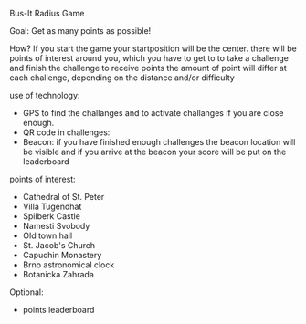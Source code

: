 Bus-It Radius Game

Goal:
Get as many points as possible!

How?
If you start the game your startposition will be the center. 
there will be points of interest around you, which you have to get to to take a challenge and finish the challenge to receive points
the amount of point will differ at each challenge, depending on the distance and/or difficulty

use of technology:
- GPS to find the challanges and to activate challanges if you are close enough.
- QR code in challenges: 
- Beacon: if you have finished enough challenges the beacon location will be visible and if you arrive at the beacon your score will be put on the leaderboard

points of interest:
- Cathedral of St. Peter
- Villa Tugendhat
- Spilberk Castle
- Namesti Svobody
- Old town hall
- St. Jacob's Church
- Capuchin Monastery 
- Brno astronomical clock
- Botanicka Zahrada 

Optional:
- points leaderboard
